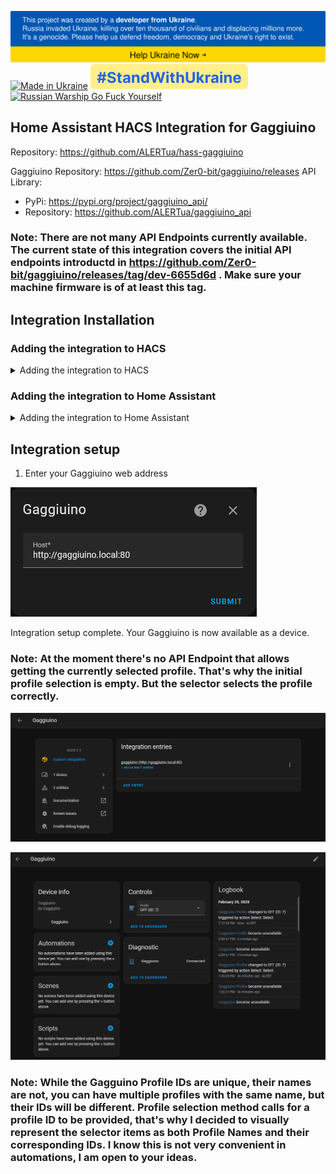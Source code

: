 [![Stand With Ukraine](https://raw.githubusercontent.com/vshymanskyy/StandWithUkraine/main/banner-direct-single.svg)](https://stand-with-ukraine.pp.ua)
[![Made in Ukraine](https://img.shields.io/badge/made_in-Ukraine-ffd700.svg?labelColor=0057b7)](https://stand-with-ukraine.pp.ua)
[![Stand With Ukraine](https://raw.githubusercontent.com/vshymanskyy/StandWithUkraine/main/badges/StandWithUkraine.svg)](https://stand-with-ukraine.pp.ua)
[![Russian Warship Go Fuck Yourself](https://raw.githubusercontent.com/vshymanskyy/StandWithUkraine/main/badges/RussianWarship.svg)](https://stand-with-ukraine.pp.ua)

Home Assistant HACS Integration for Gaggiuino
---------------------------
Repository: https://github.com/ALERTua/hass-gaggiuino

Gaggiuino Repository: https://github.com/Zer0-bit/gaggiuino/releases
API Library:
- PyPi: https://pypi.org/project/gaggiuino_api/
- Repository: https://github.com/ALERTua/gaggiuino_api

### Note: There are not many API Endpoints currently available. The current state of this integration covers the initial API endpoints introductd in https://github.com/Zer0-bit/gaggiuino/releases/tag/dev-6655d6d . Make sure your machine firmware is of at least this tag.

## Integration Installation

### Adding the integration to HACS
<details><summary> Adding the integration to HACS </summary>

1. Add HACS Custom Repository for this project

![img](/media/15_HACS_add_repo.png)

2. The integration can now be found in the HACS Community Store

![img](/media/16_HACS_repo_added.png)

3. Open the integration in the HACS Community Store
and download it using the corresponding button in the lower right corner.

![img](/media/17_HACS_select_repo.png)

4. Restart your Home Assistant

</details>

### Adding the integration to Home Assistant

<details><summary> Adding the integration to Home Assistant </summary>

5. Open your Settings→Devices&Services, press Add Integration button in the lower right corner,
search for this integration, and select it.

![img](/media/25_add_integration.png)

</details>

## Integration setup

1. Enter your Gaggiuino web address

![img](/media/26_config_flow.png)

Integration setup complete. Your Gaggiuino is now available as a device.

### Note: At the moment there's no API Endpoint that allows getting the currently selected profile. That's why the initial profile selection is empty. But the selector selects the profile correctly.

![img](/media/35_integration_entries.png)

![img](/media/45_integration_device.png)

### Note: While the Gagguino Profile IDs are unique, their names are not, you can have multiple profiles with the same name, but their IDs will be different. Profile selection method calls for a profile ID to be provided, that's why I decided to visually represent the selector items as both Profile Names and their corresponding IDs. I know this is not very convenient in automations, I am open to your ideas.
